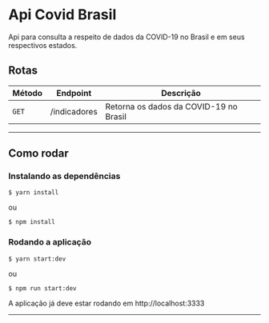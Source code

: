 # Api Covid Brasil

Api para consulta a respeito de dados da COVID-19 no Brasil e em seus respectivos estados.

## Rotas

| Método | Endpoint     | Descrição                              |
| ------ | ------------ | -------------------------------------- |
| `GET`  | /indicadores | Retorna os dados da COVID-19 no Brasil |

---

## Como rodar

### Instalando as dependências

```
$ yarn install
```
ou 
```
$ npm install
```

### Rodando a aplicação

```
$ yarn start:dev
```
ou
```
$ npm run start:dev
```

A aplicação já deve estar rodando em http://localhost:3333

---
